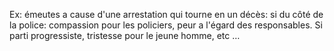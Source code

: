 
Ex: émeutes a cause d'une arrestation qui tourne en un décès: si du côté de la police: compassion pour les policiers, peur a l'égard des responsables. Si parti progressiste, tristesse pour le jeune homme, etc …
